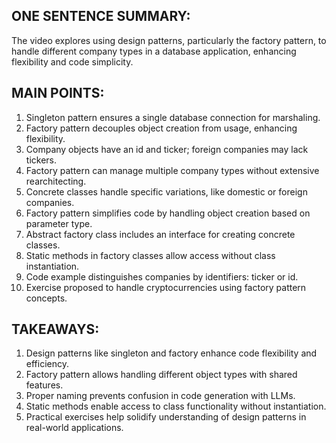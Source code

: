 ## ONE SENTENCE SUMMARY:

The video explores using design patterns, particularly the factory pattern, to handle different company types in a database application, enhancing flexibility and code simplicity.

## MAIN POINTS:

1. Singleton pattern ensures a single database connection for marshaling.
2. Factory pattern decouples object creation from usage, enhancing flexibility.
3. Company objects have an id and ticker; foreign companies may lack tickers.
4. Factory pattern can manage multiple company types without extensive rearchitecting.
5. Concrete classes handle specific variations, like domestic or foreign companies.
6. Factory pattern simplifies code by handling object creation based on parameter type.
7. Abstract factory class includes an interface for creating concrete classes.
8. Static methods in factory classes allow access without class instantiation.
9. Code example distinguishes companies by identifiers: ticker or id.
10. Exercise proposed to handle cryptocurrencies using factory pattern concepts.

## TAKEAWAYS:

1. Design patterns like singleton and factory enhance code flexibility and efficiency.
2. Factory pattern allows handling different object types with shared features.
3. Proper naming prevents confusion in code generation with LLMs.
4. Static methods enable access to class functionality without instantiation.
5. Practical exercises help solidify understanding of design patterns in real-world applications.
